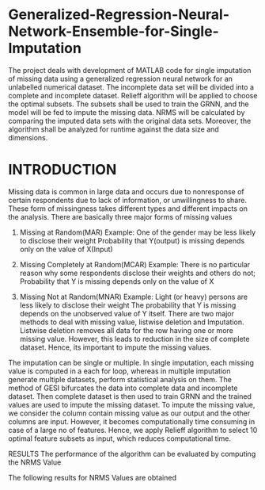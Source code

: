 # Generalized-Regression-Neural-Network-Ensemble-for-Single-Imputation

The project deals with development of MATLAB code for single imputation of missing data using a generalized regression neural network for an unlabelled numerical dataset. The incomplete data set will be divided into a complete and incomplete dataset. Relieff algorithm will be applied to choose the optimal subsets. The subsets shall be used to train the GRNN, and the model will be fed to impute the missing data. NRMS will be calculated by comparing the imputed data sets with the original data sets. Moreover, the algorithm shall be analyzed for runtime against the data size and dimensions.

# INTRODUCTION


Missing data is common in large data and occurs due to nonresponse of certain respondents due to lack of information, or unwillingness to share. These form of missingness takes different types and different impacts on the analysis.
There are basically three major forms of missing values

1. Missing at Random(MAR)
Example: One of the gender may be less likely to disclose their weight
Probability that Y(output) is missing depends only on the value of X(Input)

2. Missing Completely at Random(MCAR)
Example: There is no particular reason why some respondents disclose their weights and others do not;
Probability that Y is missing depends only on the value of X

3. Missing Not at Random(MNAR)
Example: Light (or heavy) persons are less likely to disclose their weight
The probability that Y is missing depends on the unobserved value of Y itself.
There are two major methods to deal with missing value, listwise deletion and Imputation. Listwise deletion removes all data for the row having one or more missing value. However, this leads to reduction in the size of complete dataset. Hence, its important to impute the missing values.

The imputation can be single or multiple. In single imputation, each missing value is computed in a each for loop, whereas in multiple imputation generate multiple datasets, perform statistical analysis on them.
The method of GESI bifurcates the data into complete data and incomplete dataset. Then complete dataset is then used to train GRNN and the trained values are used to impute the missing dataset. To impute the missing value, we consider the column contain missing value as our output and the other columns are input. However, it becomes computationally time consuming in case of a large no of features. Hence, we apply Relieff algorithm to select 10 optimal feature subsets as input, which reduces computational time.


RESULTS
The performance of the algorithm can be evaluated by computing the NRMS Value 

The following results for NRMS Values are obtained
